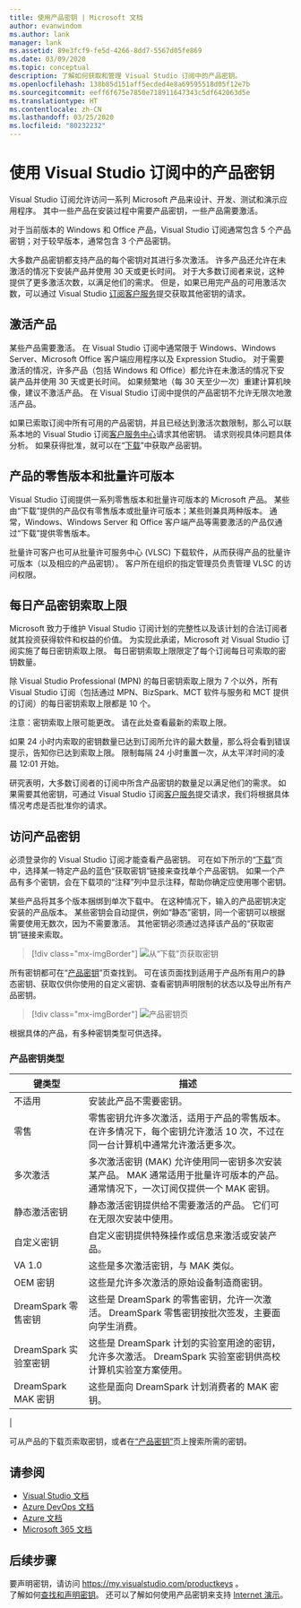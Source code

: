 ```yaml
---
title: 使用产品密钥 | Microsoft 文档
author: evanwindom
ms.author: lank
manager: lank
ms.assetid: 89e3fcf9-fe5d-4266-8dd7-5567d05fe869
ms.date: 03/09/2020
ms.topic: conceptual
description: 了解如何获取和管理 Visual Studio 订阅中的产品密钥。
ms.openlocfilehash: 138b85d151aff5ecded4e8a69595518d05f12e7b
ms.sourcegitcommit: eeff6f675e7850e718911647343c5df642063d5e
ms.translationtype: HT
ms.contentlocale: zh-CN
ms.lasthandoff: 03/25/2020
ms.locfileid: "80232232"
---
```

# <a name="using-product-keys-in-visual-studio-subscriptions"></a>使用 Visual Studio 订阅中的产品密钥

Visual Studio 订阅允许访问一系列 Microsoft 产品来设计、开发、测试和演示应用程序。 其中一些产品在安装过程中需要产品密钥，一些产品需要激活。

对于当前版本的 Windows 和 Office 产品，Visual Studio 订阅通常包含 5 个产品密钥；对于较早版本，通常包含 3 个产品密钥。

大多数产品密钥都支持产品的每个密钥对其进行多次激活。  许多产品还允许在未激活的情况下安装产品并使用 30 天或更长时间。  对于大多数订阅者来说，这种提供了更多激活次数，以满足他们的需求。  但是，如果已用完产品的可用激活次数，可以通过 Visual Studio [订阅客户服务](https://visualstudio.microsoft.com/subscriptions/support/)提交获取其他密钥的请求。

## <a name="activating-a-product"></a>激活产品
某些产品需要激活。  在 Visual Studio 订阅中通常限于 Windows、Windows Server、Microsoft Office 客户端应用程序以及 Expression Studio。 对于需要激活的情况，许多产品（包括 Windows 和 Office）都允许在未激活的情况下安装产品并使用 30 天或更长时间。 如果频繁地（每 30 天至少一次）重建计算机映像，建议不激活产品。 在 Visual Studio 订阅中提供的产品密钥不允许无限次地激活产品。

如果已索取订阅中所有可用的产品密钥，并且已经达到激活次数限制，那么可以联系本地的 Visual Studio 订阅[客户服务中心](https://visualstudio.microsoft.com/subscriptions/support/)请求其他密钥。 请求则视具体问题具体分析。 如果获得批准，就可以在“[下载](https://my.visualstudio.com/downloads)”中获取产品密钥。

## <a name="retail-and-volume-licensing-versions-of-products"></a>产品的零售版本和批量许可版本
Visual Studio 订阅提供一系列零售版本和批量许可版本的 Microsoft 产品。 某些由“下载”提供的产品仅有零售版本或批量许可版本；某些则兼具两种版本。 通常，Windows、Windows Server 和 Office 客户端产品等需要激活的产品仅通过“下载”提供零售版本。

批量许可客户也可从批量许可服务中心 (VLSC) 下载软件，从而获得产品的批量许可版本（以及相应的产品密钥）。  客户所在组织的指定管理员负责管理 VLSC 的访问权限。

## <a name="daily-product-key-claim-limits"></a>每日产品密钥索取上限
Microsoft 致力于维护 Visual Studio 订阅计划的完整性以及该计划的合法订阅者就其投资获得软件和权益的价值。 为实现此承诺，Microsoft 对 Visual Studio 订阅实施了每日密钥索取上限。 每日密钥索取上限限定了每个订阅每日可索取的密钥数量。

除 Visual Studio Professional (MPN) 的每日密钥索取上限为 7 个以外，所有 Visual Studio 订阅（包括通过 MPN、BizSpark、MCT 软件与服务和 MCT 提供的订阅）的每日密钥索取上限都是 10 个。

注意：密钥索取上限可能更改。 请在此处查看最新的索取上限。

如果 24 小时内索取的密钥数量已达到订阅所允许的最大数量，那么将会看到错误提示，告知你已达到索取上限。 限制每隔 24 小时重置一次，从太平洋时间的凌晨 12:01 开始。

研究表明，大多数订阅者的订阅中所含产品密钥的数量足以满足他们的需求。 如果需要其他密钥，可通过 Visual Studio 订阅[客户服务](https://visualstudio.microsoft.com/subscriptions/support/)提交请求，我们将根据具体情况考虑是否批准你的请求。

## <a name="accessing-product-keys"></a>访问产品密钥
必须登录你的 Visual Studio 订阅才能查看产品密钥。 可在如下所示的“[下载](https://my.visualstudio.com/downloads)”页中，选择某一特定产品的蓝色“获取密钥”链接来查找单个产品密钥。   如果一个产品有多个密钥，会在下载项的“注释”列中显示注释，帮助你确定应使用哪个密钥。

某些产品将其多个版本捆绑到单次下载中。 在这种情况下，输入的产品密钥决定安装的产品版本。
某些密钥会自动提供，例如“静态”密钥，同一个密钥可以根据需要使用无数次，因为不需要激活。 其他密钥必须通过选择该产品的“获取密钥”链接来索取。 
> [!div class="mx-imgBorder"]
> ![从“下载”页获取密钥](_img/product-keys/download-get-key.png)

所有密钥都可在“[产品密钥](https://my.visualstudio.com/productkeys?wt.mc_id=o~msft~docs)”页查找到。 可在该页面找到适用于产品所有用户的静态密钥、获取仅供你使用的自定义密钥、查看密钥声明限制的状态以及导出所有产品密钥。 

> [!div class="mx-imgBorder"]
> ![产品密钥页](_img/product-keys/product-keys-page.png)

根据具体的产品，有多种密钥类型可供选择。

### <a name="product-key-types"></a>产品密钥类型

|    键类型           |    描述                                                                                                                                                                                                           |
|-------------------------------|------------------------------------------------------------------------------------------------------------------------------------------------------------------------------------------------------------------------------------------------------------|
|    不适用                    |    安装此产品不需要密钥。                                                       |
|    零售                     |    零售密钥允许多次激活，适用于产品的零售版本。 在许多情况下，每个密钥允许激活 10 次，不过在同一台计算机中通常允许激活更多次。                                                       |
|    多次激活        |    多次激活密钥 (MAK) 允许使用同一密钥多次安装某产品。 MAK 通常适用于批量许可版本的产品。 通常情况下，一次订阅仅提供一个 MAK 密钥。    |
|    静态激活密钥    |    静态激活密钥提供给不需要激活的产品。 它们可在无限次安装中使用。                                                                                                                  |
|    自定义密钥                 |    自定义密钥提供特殊操作或信息来激活或安装产品。                                                                                                                                                                |
|    VA 1.0                     |    这些是多次激活密钥，与 MAK 类似。                                                                                                                                                                                                 |
|    OEM 密钥                    |    这些是允许多次激活的原始设备制造商密钥。                                                                                                                                                                       |
|    DreamSpark 零售密钥    |    这些是 DreamSpark 的零售密钥，允许一次激活。 DreamSpark 零售密钥按批次签发，主要面向学生消费。                                                                                     |
|    DreamSpark 实验室密钥         |    这些是 DreamSpark 计划的实验室用途的密钥，允许多次激活。 DreamSpark 实验室密钥供高校计算机实验室方案使用。                                                                                       |
|    DreamSpark MAK 密钥         |    这些是面向 DreamSpark 计划消费者的 MAK 密钥。                                                                                                                                                                                                  |
|

可从产品的下载页索取密钥，或者在[“产品密钥”](https://my.visualstudio.com/productkeys)页上搜索所需的密钥。

## <a name="see-also"></a>请参阅
- [Visual Studio 文档](https://docs.microsoft.com/visualstudio/)
- [Azure DevOps 文档](https://docs.microsoft.com/azure/devops/)
- [Azure 文档](https://docs.microsoft.com/azure/)
- [Microsoft 365 文档](https://docs.microsoft.com/microsoft-365/)

## <a name="next-steps"></a>后续步骤
要声明密钥，请访问 https://my.visualstudio.com/productkeys 。  
了解如何[查找和声明密钥](find-keys.md)。
还可以了解如何使用产品密钥来支持 [Internet 演示](internet-demos.md)。